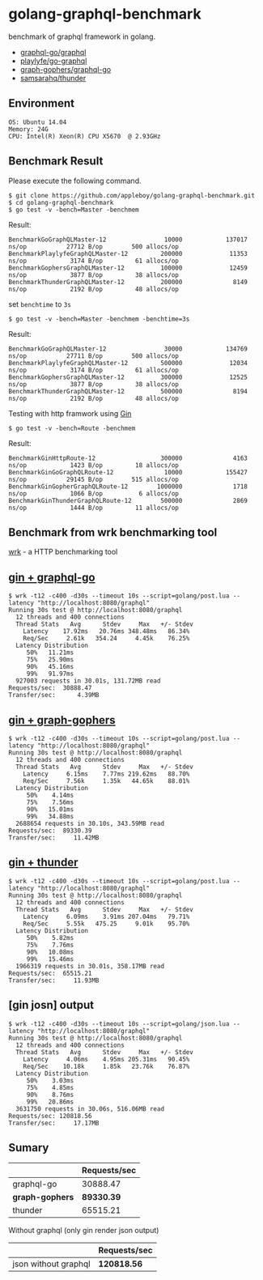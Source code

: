 # golang-graphql-benchmark

benchmark of graphql framework in golang.

* [graphql-go/graphql](https://github.com/graphql-go/graphql)
* [playlyfe/go-graphql](https://github.com/playlyfe/go-graphql)
* [graph-gophers/graphql-go](https://github.com/graph-gophers/graphql-go)
* [samsarahq/thunder](https://github.com/samsarahq/thunder)

## Environment

```
OS: Ubuntu 14.04
Memory: 24G
CPU: Intel(R) Xeon(R) CPU X5670  @ 2.93GHz
```

## Benchmark Result

Please execute the following command.

```
$ git clone https://github.com/appleboy/golang-graphql-benchmark.git
$ cd golang-graphql-benchmark
$ go test -v -bench=Master -benchmem
```

Result:

```
BenchmarkGoGraphQLMaster-12                10000            137017 ns/op           27712 B/op        500 allocs/op
BenchmarkPlaylyfeGraphQLMaster-12         200000             11353 ns/op            3174 B/op         61 allocs/op
BenchmarkGophersGraphQLMaster-12          100000             12459 ns/op            3877 B/op         38 allocs/op
BenchmarkThunderGraphQLMaster-12          200000              8149 ns/op            2192 B/op         48 allocs/op
```

set `benchtime` to `3s`

```
$ go test -v -bench=Master -benchmem -benchtime=3s
```

Result: 

```
BenchmarkGoGraphQLMaster-12                30000            134769 ns/op           27711 B/op        500 allocs/op
BenchmarkPlaylyfeGraphQLMaster-12         500000             12034 ns/op            3174 B/op         61 allocs/op
BenchmarkGophersGraphQLMaster-12          300000             12525 ns/op            3877 B/op         38 allocs/op
BenchmarkThunderGraphQLMaster-12          500000              8194 ns/op            2192 B/op         48 allocs/op
```

Testing with http framwork using [Gin](https://github.com/gin-gonic/gin)

```
$ go test -v -bench=Route -benchmem
```

Result:

```
BenchmarkGinHttpRoute-12                  300000              4163 ns/op            1423 B/op         18 allocs/op
BenchmarkGinGoGraphQLRoute-12              10000            155427 ns/op           29145 B/op        515 allocs/op
BenchmarkGinGopherGraphQLRoute-12        1000000              1718 ns/op            1066 B/op          6 allocs/op
BenchmarkGinThunderGraphQLRoute-12        500000              2869 ns/op            1444 B/op         11 allocs/op
```

## Benchmark from wrk benchmarking tool

[wrk](https://github.com/wg/wrk) - a HTTP benchmarking tool

### 

## [gin + graphql-go](golang/graphql-go)

```
$ wrk -t12 -c400 -d30s --timeout 10s --script=golang/post.lua --latency "http://localhost:8080/graphql"
Running 30s test @ http://localhost:8080/graphql
  12 threads and 400 connections
  Thread Stats   Avg      Stdev     Max   +/- Stdev
    Latency    17.92ms   20.76ms 348.48ms   86.34%
    Req/Sec     2.61k   354.24     4.45k    76.25%
  Latency Distribution
     50%   11.21ms
     75%   25.90ms
     90%   45.16ms
     99%   91.97ms
  927003 requests in 30.01s, 131.72MB read
Requests/sec:  30888.47
Transfer/sec:      4.39MB
```

## [gin + graph-gophers](golang/graph-gophers)

```
$ wrk -t12 -c400 -d30s --timeout 10s --script=golang/post.lua --latency "http://localhost:8080/graphql"
Running 30s test @ http://localhost:8080/graphql
  12 threads and 400 connections
  Thread Stats   Avg      Stdev     Max   +/- Stdev
    Latency     6.15ms    7.77ms 219.62ms   88.70%
    Req/Sec     7.56k     1.35k   44.65k    88.01%
  Latency Distribution
     50%    4.14ms
     75%    7.56ms
     90%   15.01ms
     99%   34.88ms
  2688654 requests in 30.10s, 343.59MB read
Requests/sec:  89330.39
Transfer/sec:     11.42MB
```

## [gin + thunder](golang/thunder)

```
$ wrk -t12 -c400 -d30s --timeout 10s --script=golang/post.lua --latency "http://localhost:8080/graphql"
Running 30s test @ http://localhost:8080/graphql
  12 threads and 400 connections
  Thread Stats   Avg      Stdev     Max   +/- Stdev
    Latency     6.09ms    3.91ms 207.04ms   79.71%
    Req/Sec     5.55k   475.25     9.01k    95.70%
  Latency Distribution
     50%    5.82ms
     75%    7.76ms
     90%   10.08ms
     99%   15.46ms
  1966319 requests in 30.01s, 358.17MB read
Requests/sec:  65515.21
Transfer/sec:     11.93MB
```

## [gin josn] output

```
$ wrk -t12 -c400 -d30s --timeout 10s --script=golang/json.lua --latency "http://localhost:8080/graphql"
Running 30s test @ http://localhost:8080/graphql
  12 threads and 400 connections
  Thread Stats   Avg      Stdev     Max   +/- Stdev
    Latency     4.06ms    4.95ms 205.31ms   90.45%
    Req/Sec    10.18k     1.85k   23.76k    76.87%
  Latency Distribution
     50%    3.03ms
     75%    4.85ms
     90%    8.76ms
     99%   20.86ms
  3631750 requests in 30.06s, 516.06MB read
Requests/sec: 120818.56
Transfer/sec:     17.17MB
```

## Sumary

|                   | Requests/sec |
|-------------------|--------------|
| graphql-go        | 30888.47     |
| **graph-gophers** | **89330.39** |
| thunder           | 65515.21     |

Without graphql (only gin render json output)

|                      | Requests/sec  |
|----------------------|---------------|
| json without graphql | **120818.56** |
